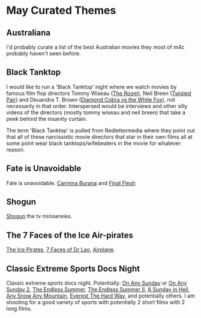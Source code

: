 # May Curated Themes
## Australiana
I'd probably curate a list of the best Australian movies they most of m4c probably haven't seen before.

## Black Tanktop
I would like to run a 'Black Tanktop' night where we watch movies by famous film flop directors Tommy Wiseau ([The Room](https://www.imdb.com/title/tt0368226/)), Neil Breen ([Twisted Pair](https://www.imdb.com/title/tt8196068/)) and Deuandra T. Brown ([Diamond Cobra vs the White Fox](https://www.imdb.com/title/tt3178320/)), not necessarily in that order. Interspersed would be interviews and other silly videos of the directors (mostly tommy wiseau and neil breen) that take a peek behind the insanity curtain.

The term 'Black Tanktop' is pulled from Redlettermedia where they point out that all of these narcissistic movie directors that star in their own films all at some point wear black tanktops/wifebeaters in the movie for whatever reason.

## Fate is Unavoidable
Fate is unavoidable. [Carmina Burana](https://www.youtube.com/watch?v=Gj-tBVq61as) and [Final Flesh](https://www.youtube.com/watch?v=MlcrsAZUC-E)

## Shogun
[Shogun](https://www.imdb.com/title/tt0080274/) the tv minisereies.

## The 7 Faces of the Ice Air-pirates
[The Ice Pirates](https://www.imdb.com/title/tt0087451/), [7 Faces of Dr Lao](https://www.imdb.com/title/tt0057812/), [Airplane](https://www.imdb.com/title/tt0080339/).

## Classic Extreme Sports Docs Night
Classic extreme sports docs night. Potentially: [On Any Sunday](https://www.imdb.com/title/tt0067527/) or [On Any Sunday 2](https://www.imdb.com/title/tt0158832/), [The Endless Summer](https://www.imdb.com/title/tt0060371/), [The Endless Summer II](https://www.imdb.com/title/tt0109729/), [A Sunday in Hell](https://www.imdb.com/title/tt0193171/), [Any Snow Any Mountain](https://www.youtube.com/watch?v=F2f62wOXXYY), [Everest The Hard Way](https://www.youtube.com/watch?v=gYB9geb-YYQ), and potentially others. I am shooting for a good variety of sports with potentially 2 short films with 2 long films.